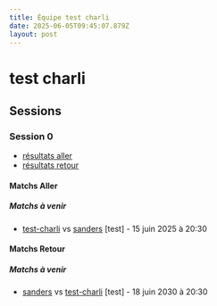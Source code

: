 ```yaml
---
title: Équipe test charli
date: 2025-06-05T09:45:07.879Z
layout: post
---
```


# test charli

## Sessions

### Session 0
- [résultats aller ](/scores/session-0/groupe-2/aller/)
- [résultats retour](/scores/session-0/groupe-2/retour/)

#### Matchs Aller

##### Matchs à venir

- [test-charli](source/teams/test-charli) vs [sanders](source/teams/sanders) [test] - 15 juin 2025 à 20:30

#### Matchs Retour

##### Matchs à venir

- [sanders](source/teams/sanders) vs [test-charli](source/teams/test-charli) [test] - 18 juin 2030 à 20:30

